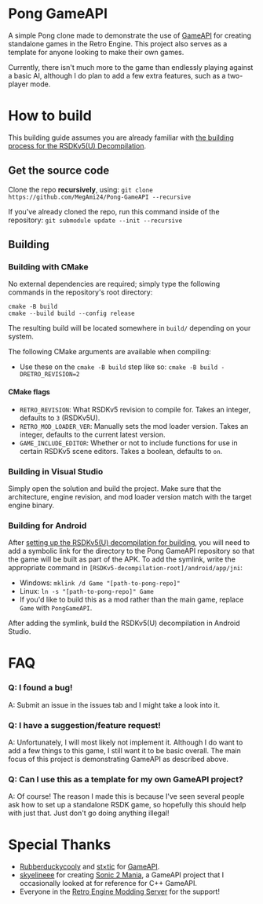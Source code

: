 # Pong GameAPI
A simple Pong clone made to demonstrate the use of [GameAPI](https://github.com/RSDKModding/RSDKv5-GameAPI) for creating standalone games in the Retro Engine. This project also serves as a template for anyone looking to make their own games.

Currently, there isn't much more to the game than endlessly playing against a basic AI, although I do plan to add a few extra features, such as a two-player mode.

# How to build
This building guide assumes you are already familiar with [the building process for the RSDKv5(U) Decompilation](https://github.com/RSDKModding/RSDKv5-Decompilation#how-to-build).

## Get the source code
Clone the repo **recursively**, using:
`git clone https://github.com/MegAmi24/Pong-GameAPI --recursive`

If you've already cloned the repo, run this command inside of the repository:
```git submodule update --init --recursive```

## Building

### Building with CMake
No external dependencies are required; simply type the following commands in the repository's root directory:
```
cmake -B build
cmake --build build --config release
```

The resulting build will be located somewhere in `build/` depending on your system.

The following CMake arguments are available when compiling:
- Use these on the `cmake -B build` step like so: `cmake -B build -DRETRO_REVISION=2`

#### CMake flags
- `RETRO_REVISION`: What RSDKv5 revision to compile for. Takes an integer, defaults to `3` (RSDKv5U).
- `RETRO_MOD_LOADER_VER`: Manually sets the mod loader version. Takes an integer, defaults to the current latest version.
- `GAME_INCLUDE_EDITOR`: Whether or not to include functions for use in certain RSDKv5 scene editors. Takes a boolean, defaults to `on`.

### Building in Visual Studio
Simply open the solution and build the project. Make sure that the architecture, engine revision, and mod loader version match with the target engine binary.

### Building for Android
After [setting up the RSDKv5(U) decompilation for building](https://github.com/RSDKModding/RSDKv5-Decompilation#how-to-build), you will need to add a symbolic link for the directory to the Pong GameAPI repository so that the game will be built as part of the APK.
To add the symlink, write the appropriate command in `[RSDKv5-decompilation-root]/android/app/jni`:
  * Windows: `mklink /d Game "[path-to-pong-repo]"`
  * Linux: `ln -s "[path-to-pong-repo]" Game`
  * If you'd like to build this as a mod rather than the main game, replace `Game` with `PongGameAPI`.

After adding the symlink, build the RSDKv5(U) decompilation in Android Studio.

# FAQ
### Q: I found a bug!
A: Submit an issue in the issues tab and I might take a look into it.

### Q: I have a suggestion/feature request!
A: Unfortunately, I will most likely not implement it. Although I do want to add a few things to this game, I still want it to be basic overall. The main focus of this project is demonstrating GameAPI as described above.

### Q: Can I use this as a template for my own GameAPI project?
A: Of course! The reason I made this is because I've seen several people ask how to set up a standalone RSDK game, so hopefully this should help with just that. Just don't go doing anything illegal!

# Special Thanks
* [Rubberduckycooly](https://github.com/Rubberduckycooly) and [st×tic](https://github.com/stxticOVFL) for [GameAPI](https://github.com/RSDKModding/RSDKv5-GameAPI).
* [skyelineee](https://github.com/skyelineee) for creating [Sonic 2 Mania](https://github.com/skyelineee/Sonic-2-Mania-Development), a GameAPI project that I occasionally looked at for reference for C++ GameAPI.
* Everyone in the [Retro Engine Modding Server](https://dc.railgun.works/retroengine) for the support!
